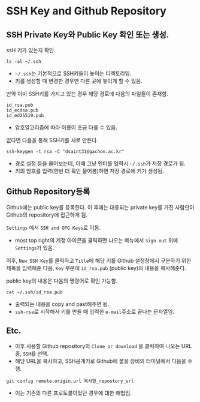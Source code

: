 # SSH Key and Github Repository


## SSH Private Key와 Public Key 확인 또는 생성.
ssH 키가 있는지 확인.

```
ls -al ~/.ssh
```

* `~/.ssh`는 기본적으로 SSH키들이 놓이는 디렉토리임. 
* 키를 생성할 때 변경한 경우엔 다른 곳에 놓이게 할 수 있음.

만약 이미 SSH키를 가지고 있는 경우 해당 경로에 다음의 파일들이 존재함.

```
id_rsa.pub
id_ecdsa.pub
id_ed25519.pub
```

* 암호알고리즘에 따라 이름이 조금 다를 수 있음.

없다면 다음을 통해 SSH키를 새로 만든다.

```
ssh-keygen -t rsa -C "dsaint31@gachon.ac.kr"
```

* 경로 설정 등을 물어보는데, 이때 그냥 엔터를 입력시 `~/.ssh`가 저장 경로가 됨.
* 키의 암호를 입력(한번 더 확인 물어봄)하면 저장 경로에 키가 생성됨.

## Github Repository등록

Github에는 public key를 등록한다. 이 후에는 대응되는 private key를 가진 사람만이 Github의 repository에 접근하게 됨.

`Settings` 에서 `SSH and GPG Keys`로 이동.

* most top right의 계정 아이콘을 클릭하면 나오는 메뉴에서 `Sign out` 위에 `Settings`가 있음.

이후, `New SSH Key`를 클릭하고 `Title`에 해당 키를 Github 설정창에서 구분하기 위한 제목을 입력해준 다음, `Key` 부분에 `id_rsa.pub` (public key)의 내용을 복사해준다.

public key의 내용은 다음의 명령어로 확인 가능함.

```
cat ~/.ssh/id_rsa.pub
```

* 출력되는 내용을 copy and past해주면 됨.
* `ssh-rsa`로 시작해서 키를 만들 때 입력한 `e-mail`주소로 끝나는 문자열임.

## Etc.

* 이후 사용할 Github repository의 `Clone or download` 을 클릭하여 나오는 URL중, `SSH`를 선택.
* 해당 URL을 복사하고, SSH공개키로 Github에 붙을 장비의 터미널에서 다음을 수행.

```
git config remote.origin.url 복사한_repostory_url
```

* 이는 기존의 다른 프로토콜이었던 경우에 대한 해법임.

